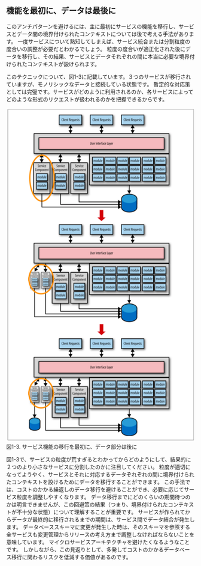 ## 機能を最初に、データは最後に

このアンチパターンを避けるには、主に最初にサービスの機能を移行し、サービスとデータ間の境界付けられたコンテキストについては後で考える手法があります。
一度サービスについて熟知してしまえば、サービス統合または分割粒度の度合いの調整が必要だとわかるでしょう。
粒度の度合いが適正化された後にデータを移行し、その結果、サービスとデータそれぞれの間に本当に必要な境界付けられたコンテキストが設けられます。

このテクニックについて、図1-3に記載しています。３つのサービスが移行されていますが、モノリシックなデータと接続している状態です。
暫定的な対応策としては完璧です。サービスがどのように利用されるのか、各サービスによってどのような形式のリクエストが扱われるのかを把握できるからです。

![サービス機能の移行を最初に、データ部分は後に](./img/1-3.png)  
図1-3. サービス機能の移行を最初に、データ部分は後に

図1-3で、サービスの粒度が荒すぎるとわかってからどのようにして、結果的に２つのより小さなサービスに分割したのかに注目してください。
粒度が適切になってようやく、サービスとそれに対応するデータぞれぞれの間に境界付けられたコンテキストを設けるためにデータを移行することができます。
この手法では、コストのかかる繰返しのデータ移行を避けることができ、必要に応じてサービス粒度を調整しやすくなります。
データ移行までにどのくらいの期間待つのかは明言できませんが、この回避策の結果（つまり、境界付けられたコンテキストが不十分な状態）について理解することが重要です。
サービスが作られてからデータが最終的に移行されるまでの期間は、サービス間でデータ結合が発生します。
データベーススキーマに変更が発生した時は、そのスキーマを参照する全サービスも変更管理からリリースの考え方まで調整しなければならないことを意味しています。
マイクロサービスアーキテクチャを避けたくなるようなことです。
しかしながら、この見返りとして、多発してコストのかかるデータベース移行に関わるリスクを低減する価値があるのです。

